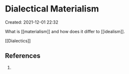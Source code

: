 # Dialectical Materialism
Created: 2021-12-01 22:32

What is [[materialism]] and how does it differ to [[idealism]]. 

[[Dialectics]]

## References
1. 